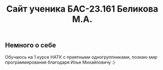 <html lang="ru">
<head>
	<link rel="stylesheet" href="style.css">
		<meta charset="utf-8">
			<meta name="keywords" content="вёрстка, HTML,CSS, обучение">
				<meta description="Мой первый сайт">			
</head>
<body>
	<header>
		<h1> Сайт ученика БАС-23.161 Беликова М.А. </h1>
		</header>
</body>
<main>
		<section>
			<h2> Немного о себе</h2>
				<p> Обучаюсь на 1 курсе НАТК с приятными одногруппниками, познаю мир программирования благодаря Илье Михайловичу :)</p>
		</section>
